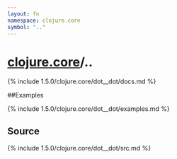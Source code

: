 ```yaml
---
layout: fn
namespace: clojure.core
symbol: ".."
---
```


# [clojure.core](../)/..

{% include 1.5.0/clojure.core/dot__dot/docs.md %}

##Examples

{% include 1.5.0/clojure.core/dot__dot/examples.md %}
## Source
{% include 1.5.0/clojure.core/dot__dot/src.md %}

